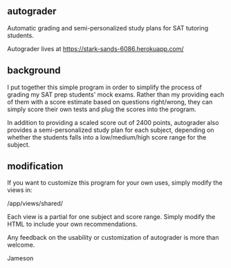 <h2>autograder</h2>

Automatic grading and semi-personalized study plans for SAT tutoring students. 

Autograder lives at https://stark-sands-6086.herokuapp.com/

<h2>background</h2>

I put together this simple program in order to simplify the process of grading my SAT prep students' mock exams. Rather than 
my providing each of them with a score estimate based on questions right/wrong, they can simply score their own tests and plug 
the scores into the program. 

In addition to providing a scaled score out of 2400 points, autograder also provides a semi-personalized study plan for each subject, depending on whether the students falls into a low/medium/high score range for the subject. 

<h2>modification</h2>

If you want to customize this program for your own uses, simply modify the views in:

/app/views/shared/

Each view is a partial for one subject and score range. Simply modify the HTML to include your own recommendations. 

Any feedback on the usability or customization of autograder is more than welcome.

Jameson
